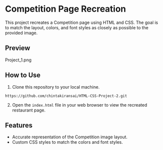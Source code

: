 # Competition Page Recreation

This project recreates a Competition page using HTML and CSS. The goal is to match the layout, colors, and font styles as closely as possible to the provided image.

## Preview

Project_1.png

## How to Use

1. Clone this repository to your local machine.
```
https://github.com/chintakiransai/HTML-CSS-Project-2.git
```

2. Open the `index.html` file in your web browser to view the recreated restaurant page.

## Features

- Accurate representation of the Competition image layout.
- Custom CSS styles to match the colors and font styles.
